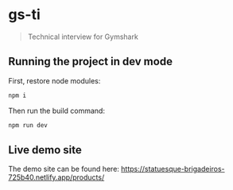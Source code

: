 # gs-ti

> Technical interview for Gymshark

## Running the project in dev mode

First, restore node modules:

```sh
npm i
```

Then run the build command:

```sh
npm run dev
```

## Live demo site

The demo site can be found here: https://statuesque-brigadeiros-725b40.netlify.app/products/